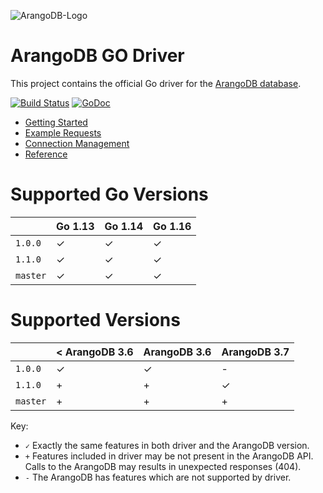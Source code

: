 ![ArangoDB-Logo](https://www.arangodb.com/docs/assets/arangodb_logo_2016_inverted.png)

# ArangoDB GO Driver

This project contains the official Go driver for the [ArangoDB database](https://arangodb.com).

[![Build Status](https://travis-ci.org/arangodb/go-driver.svg?branch=master)](https://travis-ci.org/arangodb/go-driver)
[![GoDoc](https://godoc.org/github.com/arangodb/g-driver?status.svg)](http://godoc.org/github.com/arangodb/go-driver)


- [Getting Started](https://www.arangodb.com/docs/stable/drivers/go-getting-started.html)
- [Example Requests](https://www.arangodb.com/docs/stable/drivers/go-example-requests.html)
- [Connection Management](https://www.arangodb.com/docs/stable/drivers/go-connection-management.html)
- [Reference](https://godoc.org/github.com/arangodb/go-driver)

# Supported Go Versions

|                   | Go 1.13 | Go 1.14 | Go 1.16 |
|-------------------|---------|---------|---------|
| `1.0.0`           | ✓       | ✓       | ✓       |
| `1.1.0`           | ✓       | ✓       | ✓       |
| `master`          | ✓       | ✓       | ✓       |

# Supported Versions

|                   | < ArangoDB 3.6 | ArangoDB 3.6 | ArangoDB 3.7 |
|-------------------|----------------|--------------|--------------|
| `1.0.0`           | ✓              | ✓            | -            |
| `1.1.0`           | +              | +            | ✓            |
| `master`          | +              | +            | +            |

Key:

* `✓` Exactly the same features in both driver and the ArangoDB version.
* `+` Features included in driver may be not present in the ArangoDB API. Calls to the ArangoDB may results in unexpected responses (404).
* `-` The ArangoDB has features which are not supported by driver.

